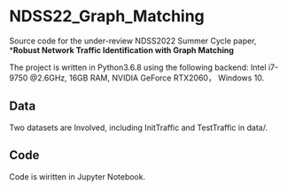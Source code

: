# NDSS22_Graph_Matching

Source code for the under-review NDSS2022 Summer Cycle paper, ***Robust Network Traffic Identification with Graph Matching**

The project is written in Python3.6.8 using the following backend: Intel i7-9750 @2.6GHz, 16GB RAM, NVIDIA GeForce RTX2060， Windows 10.

## Data

Two datasets are Involved, including InitTraffic and TestTraffic in data/.

## Code 
Code is wiritten in Jupyter Notebook.
